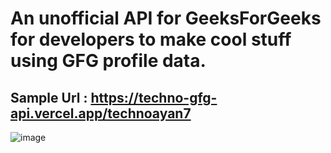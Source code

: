 # An unofficial API for GeeksForGeeks for developers to make cool stuff using GFG profile data.
## Sample Url : https://techno-gfg-api.vercel.app/technoayan7

![image](https://github.com/technoayan7/techno-gfg-api/assets/87315325/56635155-8374-4cf3-b10b-f89f26eeff8b)
